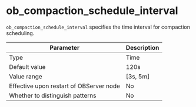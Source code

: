 # ob_compaction_schedule_interval

`ob_compaction_schedule_interval` specifies the time interval for compaction scheduling.

| Parameter | Description |
| --- | --- |
| Type | Time |
| Default value | 120s |
| Value range | [3s, 5m] |
| Effective upon restart of OBServer node | No |
| Whether to distinguish patterns | No |
